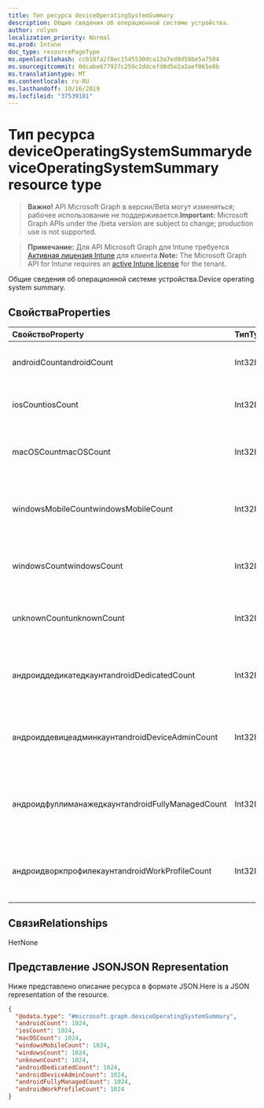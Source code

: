 ```yaml
---
title: Тип ресурса deviceOperatingSystemSummary
description: Общие сведения об операционной системе устройства.
author: rolyon
localization_priority: Normal
ms.prod: Intune
doc_type: resourcePageType
ms.openlocfilehash: ccb18fa2f8ec1545530dca13a7ed9d59be5a7504
ms.sourcegitcommit: 0dcabe677927c259c2ddcefd0d5e2a2aef065e8b
ms.translationtype: MT
ms.contentlocale: ru-RU
ms.lasthandoff: 10/16/2019
ms.locfileid: "37539101"
---
```

# <a name="deviceoperatingsystemsummary-resource-type"></a><span data-ttu-id="93f1f-103">Тип ресурса deviceOperatingSystemSummary</span><span class="sxs-lookup"><span data-stu-id="93f1f-103">deviceOperatingSystemSummary resource type</span></span>

> <span data-ttu-id="93f1f-104">**Важно!** API Microsoft Graph в версии/Beta могут изменяться; рабочее использование не поддерживается.</span><span class="sxs-lookup"><span data-stu-id="93f1f-104">**Important:** Microsoft Graph APIs under the /beta version are subject to change; production use is not supported.</span></span>

> <span data-ttu-id="93f1f-105">**Примечание:** Для API Microsoft Graph для Intune требуется [Активная лицензия Intune](https://go.microsoft.com/fwlink/?linkid=839381) для клиента.</span><span class="sxs-lookup"><span data-stu-id="93f1f-105">**Note:** The Microsoft Graph API for Intune requires an [active Intune license](https://go.microsoft.com/fwlink/?linkid=839381) for the tenant.</span></span>

<span data-ttu-id="93f1f-106">Общие сведения об операционной системе устройства.</span><span class="sxs-lookup"><span data-stu-id="93f1f-106">Device operating system summary.</span></span>

## <a name="properties"></a><span data-ttu-id="93f1f-107">Свойства</span><span class="sxs-lookup"><span data-stu-id="93f1f-107">Properties</span></span>
|<span data-ttu-id="93f1f-108">Свойство</span><span class="sxs-lookup"><span data-stu-id="93f1f-108">Property</span></span>|<span data-ttu-id="93f1f-109">Тип</span><span class="sxs-lookup"><span data-stu-id="93f1f-109">Type</span></span>|<span data-ttu-id="93f1f-110">Описание</span><span class="sxs-lookup"><span data-stu-id="93f1f-110">Description</span></span>|
|:---|:---|:---|
|<span data-ttu-id="93f1f-111">androidCount</span><span class="sxs-lookup"><span data-stu-id="93f1f-111">androidCount</span></span>|<span data-ttu-id="93f1f-112">Int32</span><span class="sxs-lookup"><span data-stu-id="93f1f-112">Int32</span></span>|<span data-ttu-id="93f1f-113">Количество устройств с Android.</span><span class="sxs-lookup"><span data-stu-id="93f1f-113">Number of android device count.</span></span>|
|<span data-ttu-id="93f1f-114">iosCount</span><span class="sxs-lookup"><span data-stu-id="93f1f-114">iosCount</span></span>|<span data-ttu-id="93f1f-115">Int32</span><span class="sxs-lookup"><span data-stu-id="93f1f-115">Int32</span></span>|<span data-ttu-id="93f1f-116">Количество устройств с iOS.</span><span class="sxs-lookup"><span data-stu-id="93f1f-116">Number of iOS device count.</span></span>|
|<span data-ttu-id="93f1f-117">macOSCount</span><span class="sxs-lookup"><span data-stu-id="93f1f-117">macOSCount</span></span>|<span data-ttu-id="93f1f-118">Int32</span><span class="sxs-lookup"><span data-stu-id="93f1f-118">Int32</span></span>|<span data-ttu-id="93f1f-119">Количество устройств с Mac OS X.</span><span class="sxs-lookup"><span data-stu-id="93f1f-119">Number of Mac OS X device count.</span></span>|
|<span data-ttu-id="93f1f-120">windowsMobileCount</span><span class="sxs-lookup"><span data-stu-id="93f1f-120">windowsMobileCount</span></span>|<span data-ttu-id="93f1f-121">Int32</span><span class="sxs-lookup"><span data-stu-id="93f1f-121">Int32</span></span>|<span data-ttu-id="93f1f-122">Количество мобильных устройств с Windows.</span><span class="sxs-lookup"><span data-stu-id="93f1f-122">Number of Windows mobile device count.</span></span>|
|<span data-ttu-id="93f1f-123">windowsCount</span><span class="sxs-lookup"><span data-stu-id="93f1f-123">windowsCount</span></span>|<span data-ttu-id="93f1f-124">Int32</span><span class="sxs-lookup"><span data-stu-id="93f1f-124">Int32</span></span>|<span data-ttu-id="93f1f-125">Количество устройств с Windows.</span><span class="sxs-lookup"><span data-stu-id="93f1f-125">Number of Windows device count.</span></span>|
|<span data-ttu-id="93f1f-126">unknownCount</span><span class="sxs-lookup"><span data-stu-id="93f1f-126">unknownCount</span></span>|<span data-ttu-id="93f1f-127">Int32</span><span class="sxs-lookup"><span data-stu-id="93f1f-127">Int32</span></span>|<span data-ttu-id="93f1f-128">Количество неизвестных устройств.</span><span class="sxs-lookup"><span data-stu-id="93f1f-128">Number of unknown device count.</span></span>|
|<span data-ttu-id="93f1f-129">андроиддедикатедкаунт</span><span class="sxs-lookup"><span data-stu-id="93f1f-129">androidDedicatedCount</span></span>|<span data-ttu-id="93f1f-130">Int32</span><span class="sxs-lookup"><span data-stu-id="93f1f-130">Int32</span></span>|<span data-ttu-id="93f1f-131">Количество выделенных устройств с Android.</span><span class="sxs-lookup"><span data-stu-id="93f1f-131">Number of dedicated Android devices.</span></span>|
|<span data-ttu-id="93f1f-132">андроиддевицеадминкаунт</span><span class="sxs-lookup"><span data-stu-id="93f1f-132">androidDeviceAdminCount</span></span>|<span data-ttu-id="93f1f-133">Int32</span><span class="sxs-lookup"><span data-stu-id="93f1f-133">Int32</span></span>|<span data-ttu-id="93f1f-134">Число устройств с Android для администрирования устройств.</span><span class="sxs-lookup"><span data-stu-id="93f1f-134">Number of device admin Android devices.</span></span>|
|<span data-ttu-id="93f1f-135">андроидфуллиманажедкаунт</span><span class="sxs-lookup"><span data-stu-id="93f1f-135">androidFullyManagedCount</span></span>|<span data-ttu-id="93f1f-136">Int32</span><span class="sxs-lookup"><span data-stu-id="93f1f-136">Int32</span></span>|<span data-ttu-id="93f1f-137">Количество полностью управляемых устройств с Android.</span><span class="sxs-lookup"><span data-stu-id="93f1f-137">Number of fully managed Android devices.</span></span>|
|<span data-ttu-id="93f1f-138">андроидворкпрофилекаунт</span><span class="sxs-lookup"><span data-stu-id="93f1f-138">androidWorkProfileCount</span></span>|<span data-ttu-id="93f1f-139">Int32</span><span class="sxs-lookup"><span data-stu-id="93f1f-139">Int32</span></span>|<span data-ttu-id="93f1f-140">Количество устройств с Android в рабочем профиле.</span><span class="sxs-lookup"><span data-stu-id="93f1f-140">Number of work profile Android devices.</span></span>|

## <a name="relationships"></a><span data-ttu-id="93f1f-141">Связи</span><span class="sxs-lookup"><span data-stu-id="93f1f-141">Relationships</span></span>
<span data-ttu-id="93f1f-142">Нет</span><span class="sxs-lookup"><span data-stu-id="93f1f-142">None</span></span>

## <a name="json-representation"></a><span data-ttu-id="93f1f-143">Представление JSON</span><span class="sxs-lookup"><span data-stu-id="93f1f-143">JSON Representation</span></span>
<span data-ttu-id="93f1f-144">Ниже представлено описание ресурса в формате JSON.</span><span class="sxs-lookup"><span data-stu-id="93f1f-144">Here is a JSON representation of the resource.</span></span>
<!-- {
  "blockType": "resource",
  "@odata.type": "microsoft.graph.deviceOperatingSystemSummary"
}
-->
``` json
{
  "@odata.type": "#microsoft.graph.deviceOperatingSystemSummary",
  "androidCount": 1024,
  "iosCount": 1024,
  "macOSCount": 1024,
  "windowsMobileCount": 1024,
  "windowsCount": 1024,
  "unknownCount": 1024,
  "androidDedicatedCount": 1024,
  "androidDeviceAdminCount": 1024,
  "androidFullyManagedCount": 1024,
  "androidWorkProfileCount": 1024
}
```



